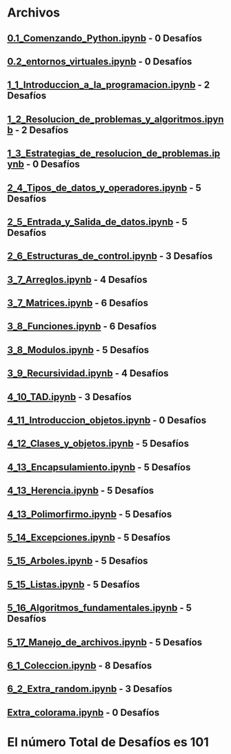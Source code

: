 # Archivos
## [0.1_Comenzando_Python.ipynb](0.1_Comenzando_Python.ipynb) - 0 Desafíos
## [0.2_entornos_virtuales.ipynb](0.2_entornos_virtuales.ipynb) - 0 Desafíos
## [1_1_Introduccion_a_la_programacion.ipynb](1_1_Introduccion_a_la_programacion.ipynb) - 2 Desafíos
## [1_2_Resolucion_de_problemas_y_algoritmos.ipynb](1_2_Resolucion_de_problemas_y_algoritmos.ipynb) - 2 Desafíos
## [1_3_Estrategias_de_resolucion_de_problemas.ipynb](1_3_Estrategias_de_resolucion_de_problemas.ipynb) - 0 Desafíos
## [2_4_Tipos_de_datos_y_operadores.ipynb](2_4_Tipos_de_datos_y_operadores.ipynb) - 5 Desafíos
## [2_5_Entrada_y_Salida_de_datos.ipynb](2_5_Entrada_y_Salida_de_datos.ipynb) - 5 Desafíos
## [2_6_Estructuras_de_control.ipynb](2_6_Estructuras_de_control.ipynb) - 3 Desafíos
## [3_7_Arreglos.ipynb](3_7_Arreglos.ipynb) - 4 Desafíos
## [3_7_Matrices.ipynb](3_7_Matrices.ipynb) - 6 Desafíos
## [3_8_Funciones.ipynb](3_8_Funciones.ipynb) - 6 Desafíos
## [3_8_Modulos.ipynb](3_8_Modulos.ipynb) - 5 Desafíos
## [3_9_Recursividad.ipynb](3_9_Recursividad.ipynb) - 4 Desafíos
## [4_10_TAD.ipynb](4_10_TAD.ipynb) - 3 Desafíos
## [4_11_Introduccion_objetos.ipynb](4_11_Introduccion_objetos.ipynb) - 0 Desafíos
## [4_12_Clases_y_objetos.ipynb](4_12_Clases_y_objetos.ipynb) - 5 Desafíos
## [4_13_Encapsulamiento.ipynb](4_13_Encapsulamiento.ipynb) - 5 Desafíos
## [4_13_Herencia.ipynb](4_13_Herencia.ipynb) - 5 Desafíos
## [4_13_Polimorfirmo.ipynb](4_13_Polimorfirmo.ipynb) - 5 Desafíos
## [5_14_Excepciones.ipynb](5_14_Excepciones.ipynb) - 5 Desafíos
## [5_15_Arboles.ipynb](5_15_Arboles.ipynb) - 5 Desafíos
## [5_15_Listas.ipynb](5_15_Listas.ipynb) - 5 Desafíos
## [5_16_Algoritmos_fundamentales.ipynb](5_16_Algoritmos_fundamentales.ipynb) - 5 Desafíos
## [5_17_Manejo_de_archivos.ipynb](5_17_Manejo_de_archivos.ipynb) - 5 Desafíos
## [6_1_Coleccion.ipynb](6_1_Coleccion.ipynb) - 8 Desafíos
## [6_2_Extra_random.ipynb](6_2_Extra_random.ipynb) - 3 Desafíos
## [Extra_colorama.ipynb](Extra_colorama.ipynb) - 0 Desafíos
# El número Total de Desafíos es 101
